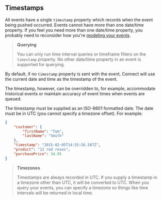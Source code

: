 ## Timestamps

All events have a single `timestamp` property which records when the event being pushed occurred.  Events cannot
have more than one date/time property.  If you feel you need more than one date/time property, you probably need
to reconsider how you're [modeling your events](#modeling-your-events).

> **Querying**
>
> You can only run time interval queries or timeframe filters on the `timestamp` property.  No other date/time property
> in an event is supported for querying.

By default, if no `timestamp` property is sent with the event, Connect will use the current date and time as
the timestamp of the event.

The timestamp, however, can be overridden to, for example, accommodate historical events or maintain accuracy
of event times when events are queued.

The timestamp must be supplied as an ISO-8601 formatted date.  The date must be in UTC (you cannot specify a timezone offset).
For example:

```json
{
    "customer": {
        "firstName": "Tom",
        "lastName": "Smith"
    },
    "timestamp": "2015-02-05T14:55:56.587Z",
    "product": "12 red roses",
    "purchasePrice": 34.95
}
```

> **Timezones**
>
> Timestamps are always recorded in UTC.  If you supply a timestamp in a timezone other than UTC, it will
> be converted to UTC.  When you query your events, you can specify a timezone so things like time intervals
> will be returned in local time.
